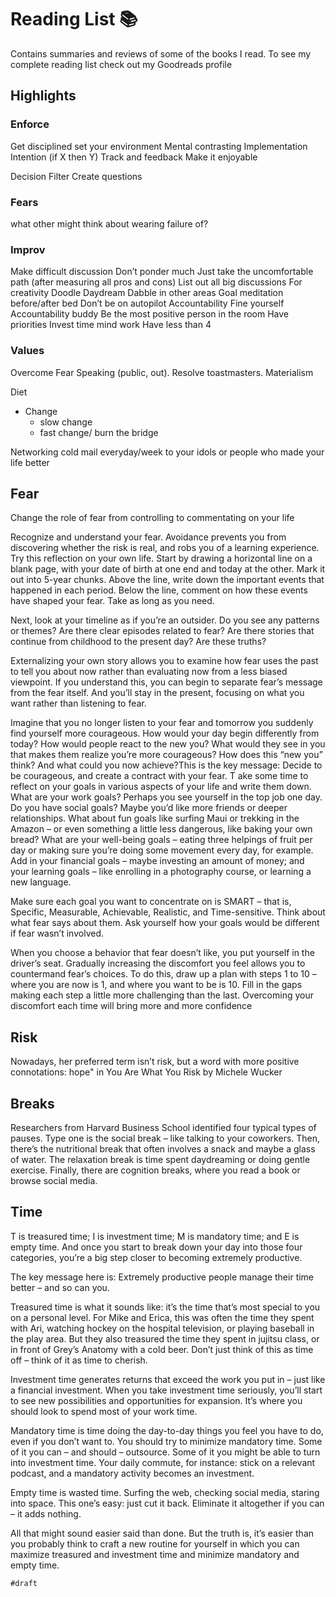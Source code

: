 # Reading List 📚

Contains summaries and reviews of some of the books I read. To see my complete reading list check out my Goodreads profile

## Highlights

### Enforce

Get disciplined
    set your environment
    Mental contrasting
    Implementation Intention (if X then Y)
    Track and feedback
    Make it enjoyable

Decision Filter
    Create questions

### Fears

what other might think about
    wearing
    failure of?

### Improv

Make difficult discussion
    Don’t ponder much
    Just take the uncomfortable path (after measuring all pros and cons)
    List out all big discussions
For creativity
    Doodle
    Daydream
    Dabble in other areas
Goal meditation before/after bed
    Don’t be on autopilot
Accountability
    Fine yourself
    Accountability buddy
Be the most positive person in the room
Have priorities
    Invest time mind work
    Have less than 4

### Values

Overcome
    Fear
        Speaking (public, out). Resolve toastmasters.
    Materialism

Diet

- Change
  - slow change
  - fast change/ burn the bridge

Networking
    cold mail everyday/week to your idols or people who made your life better

## Fear

Change the role of fear from controlling to commentating on your life

Recognize and understand your fear.
Avoidance prevents you from discovering whether the risk is real, and robs you of a learning experience.
Try this reflection on your own life. Start by drawing a horizontal line on a blank page, with your date of birth at one end and today at the other. Mark it out into 5-year chunks. Above the line, write down the important events that happened in each period. Below the line, comment on how these events have shaped your fear. Take as long as you need.

Next, look at your timeline as if you’re an outsider. Do you see any patterns or themes? Are there clear episodes related to fear? Are there stories that continue from childhood to the present day? Are these truths?

Externalizing your own story allows you to examine how fear uses the past to tell you about now rather than evaluating now from a less biased viewpoint. If you understand this, you can begin to separate fear’s message from the fear itself. And you’ll stay in the present, focusing on what you want rather than listening to fear.

Imagine that you no longer listen to your fear and tomorrow you suddenly find yourself more courageous. How would your day begin differently from today? How would people react to the new you? What would they see in you that makes them realize you’re more courageous? How does this “new you” think? And what could you now achieve?This is the key message: Decide to be courageous, and create a contract with your fear.
T ake some time to reflect on your goals in various aspects of your life and write them down. What are your work goals? Perhaps you see yourself in the top job one day. Do you have social goals? Maybe you’d like more friends or deeper relationships. What about fun goals like surfing Maui or trekking in the Amazon – or even something a little less dangerous, like baking your own bread? What are your well-being goals – eating three helpings of fruit per day or making sure you’re doing some movement every day, for example. Add in your financial goals – maybe investing an amount of money; and your learning goals – like enrolling in a photography course, or learning a new language.

Make sure each goal you want to concentrate on is SMART – that is, Specific, Measurable, Achievable, Realistic, and Time-sensitive. Think about what fear says about them. Ask yourself how your goals would be different if fear wasn’t involved.

When you choose a behavior that fear doesn’t like, you put yourself in the driver’s seat. Gradually increasing the discomfort you feel allows you to countermand fear’s choices. To do this, draw up a plan with steps 1 to 10 – where you are now is 1, and where you want to be is 10. Fill in the gaps making each step a little more challenging than the last. Overcoming your discomfort each time will bring more and more confidence

## Risk

Nowadays, her preferred term isn’t risk, but a word with more positive connotations: hope" in You Are What You Risk by Michele Wucker

## Breaks

Researchers from Harvard Business School identified four typical types of pauses. Type one is the social break – like talking to your coworkers. Then, there’s the nutritional break that often involves a snack and maybe a glass of water. The relaxation break is time spent daydreaming or doing gentle exercise. Finally, there are cognition breaks, where you read a book or browse social media.

## Time

T is treasured time; I is investment time; M is mandatory time; and E is empty time. And once you start to break down your day into those four categories, you’re a big step closer to becoming extremely productive.

The key message here is: Extremely productive people manage their time better – and so can you.

Treasured time is what it sounds like: it’s the time that’s most special to you on a personal level. For Mike and Erica, this was often the time they spent with Ari, watching hockey on the hospital television, or playing baseball in the play area. But they also treasured the time they spent in jujitsu class, or in front of Grey’s Anatomy with a cold beer. Don’t just think of this as time off – think of it as time to cherish.

Investment time generates returns that exceed the work you put in – just like a financial investment. When you take investment time seriously, you’ll start to see new possibilities and opportunities for expansion. It’s where you should look to spend most of your work time.

Mandatory time is time doing the day-to-day things you feel you have to do, even if you don’t want to. You should try to minimize mandatory time. Some of it you can – and should – outsource. Some of it you might be able to turn into investment time. Your daily commute, for instance: stick on a relevant podcast, and a mandatory activity becomes an investment.

Empty time is wasted time. Surfing the web, checking social media, staring into space. This one’s easy: just cut it back. Eliminate it altogether if you can – it adds nothing.

All that might sound easier said than done. But the truth is, it’s easier than you probably think to craft a new routine for yourself in which you can maximize treasured and investment time and minimize mandatory and empty time.

`#draft`
